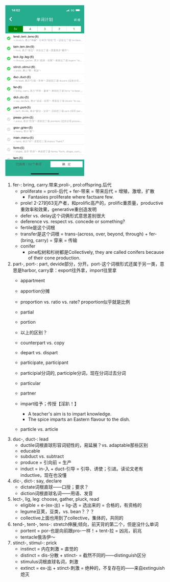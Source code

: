 <img src="/assets/IMG_5247.PNG" alt="背了俩周没劲儿了" width="49%" height="49%">

1. fer-: bring, carry.带来;proli-, prol:offspring.后代
    - proliferate = proli-后代 + fer-带来 = 带来后代 = 增殖，激增，扩散
        - Fantasies proliferate where factsare few.
    - prole! 2-27的63无产者，和prolific高产的，prolific重质量，productive重效率和效果，generative重创造发明
    - defer vs. delay这个词俩形式意思差别很大
    - deference vs. respect 
    vs. concede or something?
    - fertile是这个词根
    - transfer是这个词根 = trans-(across, over, beyond, through) + fer-(bring, carry) = 穿来 = 传输
    - conifer
        - pine松树和杉树都是Collectively, they are called conifers because of their cone production.
2. part-, port-: part, devide部分，分开。port-这个词根形式还属于另一类，意思是harbor, carry拿：export往外拿，import往里拿
    - appartment

    - apportion分摊
    - proportion vs. ratio vs. rate? proportion似乎就是比例
    - partial
    - portion
    - 以上的区别？

    - counterpart vs. copy
    - depart vs. dispart
    - participate, participant
    - participial分词的, participle分词，现在分词过去分词
    - particular
    - partner
    - impart给予；传授【淫趴！】
        - A teacher's aim is to impart knowledge.
        - The spice imparts an Eastern flavour to the dish.
    - particle vs. article
3. duc-, duct-: lead
    - ductile词根直球形容词韧性的，易延展？vs. adaptable那些区别
    - educable
    - subduct vs. subtract
    - produce = 引向前 = 生产
    - induct = in-入 + duct-引导 = 引导、诱使；引进。读论文老有inductive，现在也没懂
4. dic-, dict-: say, declare
    - dictate词根直球——口授；要求？
    - diction词根直球名词——用语、发音
5. lect-, lig, leg: choose, gather, pluck, read
    - eligible = e-(ex-出) + lig-选 = 选出来的 = 合格的，有资格的
    - legume豆荚，豆类，vs. bean？？？
    - collective上面也用到了collective，集体的，共同的
6. tend-, tent-, tens-: stretch伸展;倾向，前天背的第二个，但是没什么单词
    - portent = por-也是向前跟pro-一样！+ tent-拉 = 凶兆，前兆
    - tentacle俄洛伊～
7. stinct-, stimul-: prick
    - instinct = 内在刺激 = 直觉的
    - distinct = dis-分散 + stinct- = 截然不同的——distinguish区分
    - stimulus词根直球名词，刺激
    - extinct = ex-出 + stinct-刺激 = 绝种的，不复存在的——来自extinguish熄灭